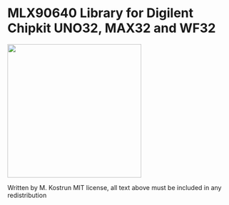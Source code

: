 #  MLX90640 Library for Digilent Chipkit UNO32, MAX32 and WF32

<img src="https://img.youtube.com/vi/YUhuSzEcOfA/0.jpg" height="300"/>

Written by M. Kostrun
MIT license, all text above must be included in any redistribution

